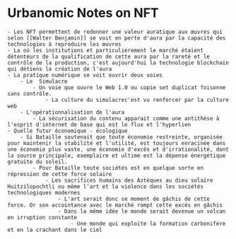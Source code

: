 # Urbanomic Notes on NFT
	- Les NFT permettent de redonner une valeur auratique aux œuvres qui selon [[Walter Benjamin]] se voit en perte d'aura par la capacité des technologies à reproduire les œuvres
	- La où les institutions et particulièrement le marché étaient détenteurs de la qualification de cette aura par la rareté et le contrôle de la production, c'est aujourd'hui la technologie blockchain qui détiens la création de l'aura
	- La pratique numérique se voit ouvrir deux voies
		- Le  Simulacre
			- Un voie que ouvre le Web 1.0 ou copie set duplicat foisonne sans contrôle.
				- La culture du simulacrec'est vu renforcer par la culture web
		- L'opérationnalisation de l'aura
			- La sécurisation du contenu apparait comme une antithèse à l'esprit d'internet de base qui est le flux et l'hyperlien
	- Quelle futur économique - écologique
		- Si Bataille soutenait que toute économie restreinte, organisée pour maintenir la stabilité et l'utilité, est toujours enracinée dans une économie plus vaste, une économie d'excès et d'irrationalité, dont la source principale, exemplaire et ultime est la dépense énergétique gratuite du soleil.
			- Pour Bataille toute sociétés est en quelque sorte en répression de cette force solaire
				- Les sacrifices humains des Aztèques au dieu solaire Huitzilopochtli ou même l'art et la violence dans les sociétés technologiques modernes
					- L'art serait donc se moment de gâchis de cette force. Or son accointance avec le marché rompt cette excès en gâchis
					- Dans la même idée le monde serait devenue un volcan en irruption constante
						- Une monde qui exploite la formation carbonifère et en la crachant dans le ciel